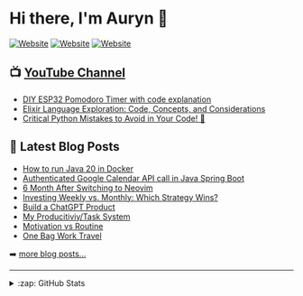 # Hi there, I'm Auryn 👋 

[![Website](https://img.shields.io/website?label=blog.auryn.dev&style=for-the-badge&url=https%3A%2F%2Fblog.auryn.dev)](https://blog.auryn.dev)
[![Website](https://img.shields.io/website?label=compliments.dapp.auryn.dev&style=for-the-badge&url=https%3A%2F%2Fcompliments.dapp.auryn.dev)](https://compliments.dapp.auryn.dev)
[![Website](https://img.shields.io/website?label=YouTube%20Auryn%20Codes&style=for-the-badge&url=https://youtube.com/channel/UChk4F4yBtP4i063wnJH8TIQ?sub_confirmation=1)](https://youtube.com/channel/UChk4F4yBtP4i063wnJH8TIQ?sub_confirmation=1)

## 📺 [YouTube Channel](youtube.com/channel/UChk4F4yBtP4i063wnJH8TIQ?sub_confirmation=1)

- [DIY ESP32 Pomodoro Timer with code explanation](https://www.youtube.com/watch?v=i4x8xYaKlNE)
- [Elixir Language Exploration: Code, Concepts, and Considerations](https://www.youtube.com/watch?v=Lqj4awwjwJo&ab_channel=AurynCodes)
- [Critical Python Mistakes to Avoid in Your Code! 🐍](https://www.youtube.com/watch?v=tIgC0MxVLeg)

## 📕 Latest Blog Posts

- [How to run Java 20 in Docker](https://blog.auryn.dev/posts/java-20-docker/)
- [Authenticated Google Calendar API call in Java Spring Boot](https://blog.auryn.dev/posts/google-auth-java/)
- [6 Month After Switching to Neovim](https://blog.auryn.dev/posts/6-month-after-switching-to-neovim/)
- [Investing Weekly vs. Monthly: Which Strategy Wins?](https://blog.auryn.dev/posts/invest-weekly-or-monthly/)
- [Build a ChatGPT Product](https://blog.auryn.dev/posts/build-a-chatgpt-product/)
- [My Producitiviy/Task System](https://blog.auryn.dev/posts/my-producitiviy-system/)
- [Motivation vs Routine](https://blog.auryn.dev/posts/motivation-vs-routine/)
- [One Bag Work Travel](https://blog.auryn.dev/posts/one-bag-work-travel/)

➡️ [more blog posts...](https://blog.auryn.dev)

---

<details>
  <summary>:zap: GitHub Stats</summary>

  <img align="left" alt="auryn31's GitHub Stats" src="https://github-readme-stats.vercel.app/api?username=auryn31&show_icons=true&hide_border=false" />

</details>
